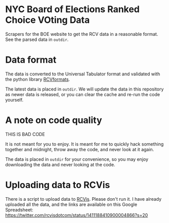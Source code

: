 # NYC Board of Elections Ranked Choice VOting Data
Scrapers for the BOE website to get the RCV data in a reasonable format. See the parsed data in `outdir`.

# Data format
The data is converted to the Universal Tabulator format and validated with the python library [RCVformats](https://rcvformats.readthedocs.io/en/latest/).

The latest data is placed in `outdir`. We will update the data in this repository as newer data is released, or you can clear the cache and re-run the code yourself.

# A note on code quality
THIS IS BAD CODE

It is not meant for you to enjoy. It is meant for me to quickly hack something together and midnight, throw away the code, and never look at it again.

The data is placed in `outdir` for your convenience, so you may enjoy downloading the data and never looking at the code.

# Uploading data to RCVis
There is a script to upload data to [RCVis](https://rcvis.com). Please don't run it. I have already uploaded all the data, and the links are available on this Google Spreadsheet: https://twitter.com/rcvisdotcom/status/1411188410900004866?s=20
